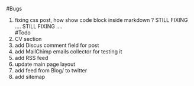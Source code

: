 #Bugs
1) fixing css post, how show code block inside markdown ?
STILL FIXING ....   STILL FIXING ....    
#Todo
1) CV section
2) add Discus comment field for post
3) add MailChimp emails collector for testing it
4) add RSS feed
5) update main page layout
6) add feed from Blog/ to twitter
7) add sitemap
